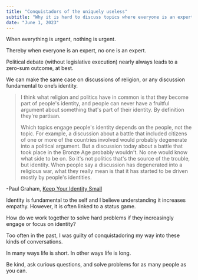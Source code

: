```yaml
---
title: "Conquistadors of the uniquely useless"
subtitle: "Why it is hard to discuss topics where everyone is an expert"
date: "June 1, 2023"
---
```

When everything is urgent, nothing is urgent.

Thereby when everyone is an expert, no one is an expert.

Political debate (without legislative execution) nearly always leads to a zero-sum outcome, at best.

We can make the same case on discussions of religion, or any discussion fundamental to one’s identity.

> I think what religion and politics have in common is that they become part of people's identity, and people can never have a fruitful argument about something that's part of their identity. By definition they're partisan.
>
> Which topics engage people's identity depends on the people, not the topic. For example, a discussion about a battle that included citizens of one or more of the countries involved would probably degenerate into a political argument. But a discussion today about a battle that took place in the Bronze Age probably wouldn't. No one would know what side to be on. So it's not politics that's the source of the trouble, but identity. When people say a discussion has degenerated into a religious war, what they really mean is that it has started to be driven mostly by people's identities.

-Paul Graham, [Keep Your Identity Small](https://www.paulgraham.com/identity.html)

Identity is fundamental to the self and I believe understanding it increases empathy. However, it is often linked to a status game.

How do we work together to solve hard problems if they increasingly engage or focus on identity?

Too often in the past, I was guilty of conquistadoring my way into these kinds of conversations.

In many ways life is short. In other ways life is long.

Be kind, ask curious questions, and solve problems for as many people as you can.